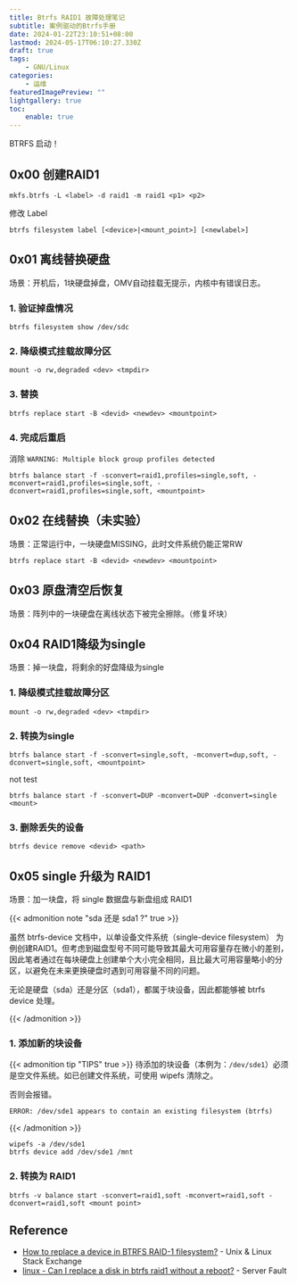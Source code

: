 ```yaml
---
title: Btrfs RAID1 故障处理笔记
subtitle: 案例驱动的Btrfs手册
date: 2024-01-22T23:10:51+08:00
lastmod: 2024-05-17T06:10:27.330Z
draft: true
tags:
    - GNU/Linux
categories:
    - 运维
featuredImagePreview: ""
lightgallery: true
toc:
    enable: true
---
```


BTRFS 启动！

<!--more-->

## 0x00 创建RAID1

```shell
mkfs.btrfs -L <label> -d raid1 -m raid1 <p1> <p2>
```

修改 Label

```shell
btrfs filesystem label [<device>|<mount_point>] [<newlabel>]
```

## 0x01 离线替换硬盘

场景：开机后，1块硬盘掉盘，OMV自动挂载无提示，内核中有错误日志。

### 1. 验证掉盘情况

```shell
btrfs filesystem show /dev/sdc
```

### 2. 降级模式挂载故障分区

```shell
mount -o rw,degraded <dev> <tmpdir>
```

### 3. 替换

```shell
btrfs replace start -B <devid> <newdev> <mountpoint>
```

### 4. 完成后重启

消除 `WARNING: Multiple block group profiles detected`

```shell
btrfs balance start -f -sconvert=raid1,profiles=single,soft, -mconvert=raid1,profiles=single,soft, -dconvert=raid1,profiles=single,soft, <mountpoint>
```

## 0x02 在线替换（未实验）

场景：正常运行中，一块硬盘MISSING，此时文件系统仍能正常RW

```shell
btrfs replace start -B <devid> <newdev> <mountpoint>
```

## 0x03 原盘清空后恢复

场景：阵列中的一块硬盘在离线状态下被完全擦除。（修复坏块）

## 0x04 RAID1降级为single

场景：掉一块盘，将剩余的好盘降级为single

### 1. 降级模式挂载故障分区

```shell
mount -o rw,degraded <dev> <tmpdir>
```

### 2. 转换为single

```shell
btrfs balance start -f -sconvert=single,soft, -mconvert=dup,soft, -dconvert=single,soft, <mountpoint>
```

not test

```shell
btrfs balance start -f -sconvert=DUP -mconvert=DUP -dconvert=single <mount>
```

### 3. 删除丢失的设备

```shell
btrfs device remove <devid> <path>
```

## 0x05 single 升级为 RAID1

场景：加一块盘，将 single 数据盘与新盘组成 RAID1

{{< admonition note "sda 还是 sda1 ?" true >}}

虽然 btrfs-device 文档中，以单设备文件系统（single-device filesystem） 为例创建RAID1。但考虑到磁盘型号不同可能导致其最大可用容量存在微小的差别，因此笔者通过在每块硬盘上创建单个大小完全相同，且比最大可用容量略小的分区，以避免在未来更换硬盘时遇到可用容量不同的问题。

无论是硬盘（sda）还是分区（sda1），都属于块设备，因此都能够被 btrfs device 处理。

{{< /admonition >}}

### 1. 添加新的块设备

{{< admonition tip "TIPS" true >}}
待添加的块设备（本例为：`/dev/sde1`）必须是空文件系统。如已创建文件系统，可使用 wipefs 清除之。

否则会报错。

```log
ERROR: /dev/sde1 appears to contain an existing filesystem (btrfs)
```

{{< /admonition >}}

```shell
wipefs -a /dev/sde1
btrfs device add /dev/sde1 /mnt
```

### 2. 转换为 RAID1

```shell
btrfs -v balance start -sconvert=raid1,soft -mconvert=raid1,soft -dconvert=raid1,soft <mount point>
```

## Reference

- [How to replace a device in BTRFS RAID-1 filesystem?](https://unix.stackexchange.com/questions/227560/) - Unix & Linux Stack Exchange
- [linux - Can I replace a disk in btrfs raid1 without a reboot?](https://serverfault.com/questions/1104331) - Server Fault
